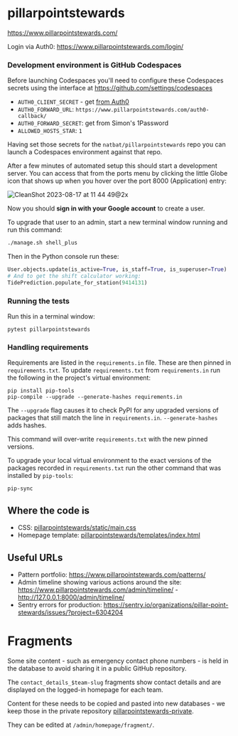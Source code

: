 # pillarpointstewards

https://www.pillarpointstewards.com/

Login via Auth0: https://www.pillarpointstewards.com/login/

### Development environment is GitHub Codespaces

Before launching Codespaces you'll need to configure these Codespaces secrets using the interface at https://github.com/settings/codespaces

- `AUTH0_CLIENT_SECRET` - get [from Auth0](https://manage.auth0.com/dashboard/us/pillarpointstewards/applications/DLXBMPbtamC2STUyV7R6OFJFDsSTHqEA/settings)
- `AUTH0_FORWARD_URL`: `https://www.pillarpointstewards.com/auth0-callback/`
- `AUTH0_FORWARD_SECRET`: get from Simon's 1Password
- `ALLOWED_HOSTS_STAR`: `1`

Having set those secrets for the `natbat/pillarpointstewards` repo you can launch a Codespaces environment against that repo.

After a few minutes of automated setup this should start a development server. You can access that from the ports menu by clicking the little Globe icon that shows up when you hover over the port 8000 (Application) entry:

![CleanShot 2023-08-17 at 11 44 49@2x](https://github.com/natbat/pillarpointstewards/assets/9599/e34582d9-9939-4658-a27a-8e448c843849)

Now you should **sign in with your Google account** to create a user.

To upgrade that user to an admin, start a new terminal window running and run this command:

```bash
./manage.sh shell_plus
```
Then in the Python console run these:
```python
User.objects.update(is_active=True, is_staff=True, is_superuser=True)
# And to get the shift calculator working:
TidePrediction.populate_for_station(9414131)
```

### Running the tests

Run this in a terminal window:

    pytest pillarpointstewards

### Handling requirements

Requirements are listed in the `requirements.in` file. These are then pinned in `requirements.txt`. To update `requirements.txt` from `requirements.in` run the following in the project's virtual environment:

    pip install pip-tools
    pip-compile --upgrade --generate-hashes requirements.in

The `--upgrade` flag causes it to check PyPI for any upgraded versions of packages that still match the line in `requirements.in`. `--generate-hashes` adds hashes.

This command will over-write `requirements.txt` with the new pinned versions.

To upgrade your local virtual environment to the exact versions of the packages recorded in `requirements.txt` run the other command that was installed by `pip-tools`:

    pip-sync

## Where the code is

- CSS: [pillarpointstewards/static/main.css](pillarpointstewards/static/main.css)
- Homepage template: [pillarpointstewards/templates/index.html](pillarpointstewards/templates/index.html)

## Useful URLs

- Pattern portfolio: https://www.pillarpointstewards.com/patterns/
- Admin timeline showing various actions around the site: https://www.pillarpointstewards.com/admin/timeline/ - http://127.0.0.1:8000/admin/timeline/
- Sentry errors for production: https://sentry.io/organizations/pillar-point-stewards/issues/?project=6304204

# Fragments

Some site content - such as emergency contact phone numbers - is held in the database to avoid sharing it in a public GitHub repository.

The `contact_details_$team-slug` fragments show contact details and are displayed on the logged-in homepage for each team.

Content for these needs to be copied and pasted into new databases - we keep those in the private repository [pillarpointstewards-private](https://github.com/natbat/pillarpointstewards-private).

They can be edited at `/admin/homepage/fragment/`.
